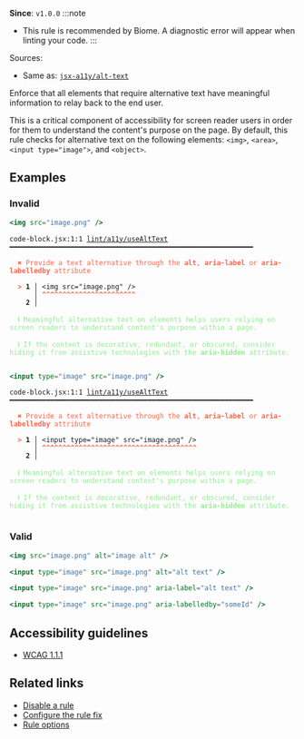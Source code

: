 **Since**: `v1.0.0`
:::note
- This rule is recommended by Biome. A diagnostic error will appear when linting your code.
:::

Sources: 
- Same as: <a href="https://github.com/jsx-eslint/eslint-plugin-jsx-a11y/blob/main/docs/rules/alt-text.md" target="_blank"><code>jsx-a11y/alt-text</code></a>

Enforce that all elements that require alternative text have meaningful information to relay back to the end user.

This is a critical component of accessibility for screen reader users in order for them to understand the content's purpose on the page.
By default, this rule checks for alternative text on the following elements: `<img>`, `<area>`, `<input type="image">`, and `<object>`.

## Examples

### Invalid

```jsx
<img src="image.png" />
```

<pre class="language-text"><code class="language-text">code-block.jsx:1:1 <a href="https://biomejs.dev/linter/rules/use-alt-text">lint/a11y/useAltText</a> ━━━━━━━━━━━━━━━━━━━━━━━━━━━━━━━━━━━━━━━━━━━━━━━━━━━━━━━━━━━━<br /><br /><strong><span style="color: Tomato;">  </span></strong><strong><span style="color: Tomato;">✖</span></strong> <span style="color: Tomato;">Provide a text alternative through the </span><span style="color: Tomato;"><strong>alt</strong></span><span style="color: Tomato;">, </span><span style="color: Tomato;"><strong>aria-label</strong></span><span style="color: Tomato;"> or </span><span style="color: Tomato;"><strong>aria-labelledby</strong></span><span style="color: Tomato;"> attribute</span><br />  <br /><strong><span style="color: Tomato;">  </span></strong><strong><span style="color: Tomato;">&gt;</span></strong> <strong>1 │ </strong>&lt;img src=&quot;image.png&quot; /&gt;<br />   <strong>   │ </strong><strong><span style="color: Tomato;">^</span></strong><strong><span style="color: Tomato;">^</span></strong><strong><span style="color: Tomato;">^</span></strong><strong><span style="color: Tomato;">^</span></strong><strong><span style="color: Tomato;">^</span></strong><strong><span style="color: Tomato;">^</span></strong><strong><span style="color: Tomato;">^</span></strong><strong><span style="color: Tomato;">^</span></strong><strong><span style="color: Tomato;">^</span></strong><strong><span style="color: Tomato;">^</span></strong><strong><span style="color: Tomato;">^</span></strong><strong><span style="color: Tomato;">^</span></strong><strong><span style="color: Tomato;">^</span></strong><strong><span style="color: Tomato;">^</span></strong><strong><span style="color: Tomato;">^</span></strong><strong><span style="color: Tomato;">^</span></strong><strong><span style="color: Tomato;">^</span></strong><strong><span style="color: Tomato;">^</span></strong><strong><span style="color: Tomato;">^</span></strong><strong><span style="color: Tomato;">^</span></strong><strong><span style="color: Tomato;">^</span></strong><strong><span style="color: Tomato;">^</span></strong><strong><span style="color: Tomato;">^</span></strong><br />    <strong>2 │ </strong><br />  <br /><strong><span style="color: lightgreen;">  </span></strong><strong><span style="color: lightgreen;">ℹ</span></strong> <span style="color: lightgreen;">Meaningful alternative text on elements helps users relying on screen readers to understand content's purpose within a page.</span><br />  <br /><strong><span style="color: lightgreen;">  </span></strong><strong><span style="color: lightgreen;">ℹ</span></strong> <span style="color: lightgreen;">If the content is decorative, redundant, or obscured, consider hiding it from assistive technologies with the </span><span style="color: lightgreen;"><strong>aria-hidden</strong></span><span style="color: lightgreen;"> attribute.</span><br />  <br /></code></pre>

```jsx
<input type="image" src="image.png" />
```

<pre class="language-text"><code class="language-text">code-block.jsx:1:1 <a href="https://biomejs.dev/linter/rules/use-alt-text">lint/a11y/useAltText</a> ━━━━━━━━━━━━━━━━━━━━━━━━━━━━━━━━━━━━━━━━━━━━━━━━━━━━━━━━━━━━<br /><br /><strong><span style="color: Tomato;">  </span></strong><strong><span style="color: Tomato;">✖</span></strong> <span style="color: Tomato;">Provide a text alternative through the </span><span style="color: Tomato;"><strong>alt</strong></span><span style="color: Tomato;">, </span><span style="color: Tomato;"><strong>aria-label</strong></span><span style="color: Tomato;"> or </span><span style="color: Tomato;"><strong>aria-labelledby</strong></span><span style="color: Tomato;"> attribute</span><br />  <br /><strong><span style="color: Tomato;">  </span></strong><strong><span style="color: Tomato;">&gt;</span></strong> <strong>1 │ </strong>&lt;input type=&quot;image&quot; src=&quot;image.png&quot; /&gt;<br />   <strong>   │ </strong><strong><span style="color: Tomato;">^</span></strong><strong><span style="color: Tomato;">^</span></strong><strong><span style="color: Tomato;">^</span></strong><strong><span style="color: Tomato;">^</span></strong><strong><span style="color: Tomato;">^</span></strong><strong><span style="color: Tomato;">^</span></strong><strong><span style="color: Tomato;">^</span></strong><strong><span style="color: Tomato;">^</span></strong><strong><span style="color: Tomato;">^</span></strong><strong><span style="color: Tomato;">^</span></strong><strong><span style="color: Tomato;">^</span></strong><strong><span style="color: Tomato;">^</span></strong><strong><span style="color: Tomato;">^</span></strong><strong><span style="color: Tomato;">^</span></strong><strong><span style="color: Tomato;">^</span></strong><strong><span style="color: Tomato;">^</span></strong><strong><span style="color: Tomato;">^</span></strong><strong><span style="color: Tomato;">^</span></strong><strong><span style="color: Tomato;">^</span></strong><strong><span style="color: Tomato;">^</span></strong><strong><span style="color: Tomato;">^</span></strong><strong><span style="color: Tomato;">^</span></strong><strong><span style="color: Tomato;">^</span></strong><strong><span style="color: Tomato;">^</span></strong><strong><span style="color: Tomato;">^</span></strong><strong><span style="color: Tomato;">^</span></strong><strong><span style="color: Tomato;">^</span></strong><strong><span style="color: Tomato;">^</span></strong><strong><span style="color: Tomato;">^</span></strong><strong><span style="color: Tomato;">^</span></strong><strong><span style="color: Tomato;">^</span></strong><strong><span style="color: Tomato;">^</span></strong><strong><span style="color: Tomato;">^</span></strong><strong><span style="color: Tomato;">^</span></strong><strong><span style="color: Tomato;">^</span></strong><strong><span style="color: Tomato;">^</span></strong><strong><span style="color: Tomato;">^</span></strong><strong><span style="color: Tomato;">^</span></strong><br />    <strong>2 │ </strong><br />  <br /><strong><span style="color: lightgreen;">  </span></strong><strong><span style="color: lightgreen;">ℹ</span></strong> <span style="color: lightgreen;">Meaningful alternative text on elements helps users relying on screen readers to understand content's purpose within a page.</span><br />  <br /><strong><span style="color: lightgreen;">  </span></strong><strong><span style="color: lightgreen;">ℹ</span></strong> <span style="color: lightgreen;">If the content is decorative, redundant, or obscured, consider hiding it from assistive technologies with the </span><span style="color: lightgreen;"><strong>aria-hidden</strong></span><span style="color: lightgreen;"> attribute.</span><br />  <br /></code></pre>

### Valid

```jsx
<img src="image.png" alt="image alt" />
```

```jsx
<input type="image" src="image.png" alt="alt text" />
```

```jsx
<input type="image" src="image.png" aria-label="alt text" />
```

```jsx
<input type="image" src="image.png" aria-labelledby="someId" />
```

## Accessibility guidelines

- [WCAG 1.1.1](https://www.w3.org/WAI/WCAG21/Understanding/non-text-content.html)

## Related links

- [Disable a rule](/linter/#disable-a-lint-rule)
- [Configure the rule fix](/linter#configure-the-rule-fix)
- [Rule options](/linter/#rule-options)
